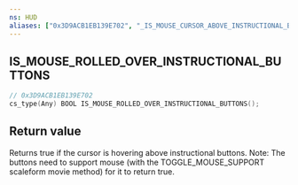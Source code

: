 ```yaml
---
ns: HUD
aliases: ["0x3D9ACB1EB139E702", "_IS_MOUSE_CURSOR_ABOVE_INSTRUCTIONAL_BUTTONS"]
---
```

## IS_MOUSE_ROLLED_OVER_INSTRUCTIONAL_BUTTONS

```c
// 0x3D9ACB1EB139E702
cs_type(Any) BOOL IS_MOUSE_ROLLED_OVER_INSTRUCTIONAL_BUTTONS();
```

## Return value
Returns true if the cursor is hovering above instructional buttons. 
Note: The buttons need to support mouse (with the TOGGLE_MOUSE_SUPPORT scaleform movie method) for it to return true.